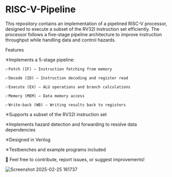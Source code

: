 # RISC-V-Pipeline

This repository contains an implementation of a pipelined RISC-V processor, designed to execute a subset of the RV32I instruction set efficiently. The processor follows a five-stage pipeline architecture to improve instruction throughput while handling data and control hazards.

Features

  ✳Implements a 5-stage pipeline:
  
    ✅Fetch (IF) – Instruction fetching from memory

    ✅Decode (ID) – Instruction decoding and register read

    ✅Execute (EX) – ALU operations and branch calculations

    ✅Memory (MEM) – Data memory access

    ✅Write-back (WB) – Writing results back to registers

  ✳Supports a subset of the RV32I instruction set

  ✳Implements hazard detection and forwarding to resolve data dependencies

  ✳Designed in Verilog

  ✳Testbenches and example programs included

🚀 Feel free to contribute, report issues, or suggest improvements!

![Screenshot 2025-02-25 161737](https://github.com/user-attachments/assets/08d66922-9b00-4f58-9a2f-ef6e7e3d8a52)
